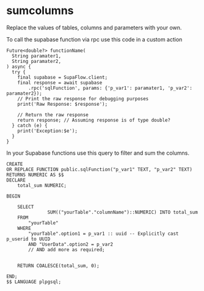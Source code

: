 # sumcolumns
Replace the values of tables, columns and parameters with your own.

To call the supabase function via rpc use this code in a custom action

```
Future<double?> functionName(
  String paramater1,
  String paramater2,
) async {
  try {
    final supabase = SupaFlow.client;
    final response = await supabase
        .rpc('sqlFunction', params: {'p_var1': paramater1, 'p_var2': paramater2});
    // Print the raw response for debugging purposes
    print('Raw Response: $response');

    // Return the raw response
    return response; // Assuming response is of type double?
  } catch (e) {
    print('Exception:$e');
  }
}

```

In your Supabase functions use this query to filter and sum the columns. 

```
CREATE
OR REPLACE FUNCTION public.sqlFunction("p_var1" TEXT, "p_var2" TEXT) RETURNS NUMERIC AS $$
DECLARE
    total_sum NUMERIC;

BEGIN

    SELECT
               SUM(("yourTable"."columnName")::NUMERIC) INTO total_sum
    FROM
        "yourTable"
    WHERE
        "yourTable".option1 = p_var1 :: uuid -- Explicitly cast p_userid to UUID
        AND "UserData".option2 = p_var2
        // AND add more as required; 
   

    RETURN COALESCE(total_sum, 0);

END;
$$ LANGUAGE plpgsql;

```
